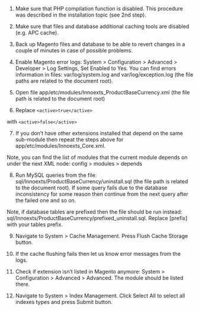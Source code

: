 1. Make sure that PHP compilation function is disabled. This procedure was described in the installation topic (see 2nd step).

2. Make sure that files and database additional caching tools are disabled (e.g. APC cache).

3. Back up Magento files and database to be able to revert changes in a couple of minutes in case of possible problems.

4. Enable Magento error logs: System > Configuration > Advanced > Developer > Log Settings, Set Enabled to Yes. You can find errors information in files: var/log/system.log and var/log/exception.log (the file paths are related to the document root).

5. Open file app/etc/modules/Innoexts_ProductBaseCurrency.xml (the file path is related to the document root)

6. Replace
```<active>true</active>```

with
```<active>false</active>```

7. If you don’t have other extensions installed that depend on the same sub-module then repeat the steps above for app/etc/modules/Innoexts_Core.xml.

Note, you can find the list of modules that the current module depends on under the next XML node: config > modules > depends

8. Run MySQL queries from the file: sql/Innoexts/ProductBaseCurrency/uninstall.sql (the file path is related to the document root). If some query fails due to the database inconsistency for some reason then continue from the next query after the failed one and so on.

Note, if database tables are prefixed then the file should be run instead: sql/Innoexts/ProductBaseCurrency/prefixed_uninstall.sql. Replace [prefix] with your tables prefix.

9. Navigate to System > Cache Management. Press Flush Cache Storage button.

10. If the cache flushing fails then let us know error messages from the logs.

11. Check if extension isn’t listed in Magento anymore: System > Configuration > Advanced > Advanced. The module should be listed there.

12. Navigate to System > Index Management. Click Select All to select all indexes types and press Submit button.